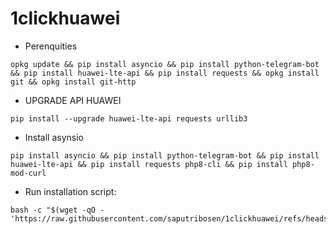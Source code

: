 # 1clickhuawei

- Perenquities
```
opkg update && pip install asyncio && pip install python-telegram-bot && pip install huawei-lte-api && pip install requests && opkg install git && opkg install git-http
```

- UPGRADE API HUAWEI
```
pip install --upgrade huawei-lte-api requests urllib3
```
- Install asynsio
```
pip install asyncio && pip install python-telegram-bot && pip install huawei-lte-api && pip install requests php8-cli && pip install php8-mod-curl
```

- Run installation script:
```
bash -c "$(wget -qO - 'https://raw.githubusercontent.com/saputribosen/1clickhuawei/refs/heads/main/huaweisetup.sh')"
```
